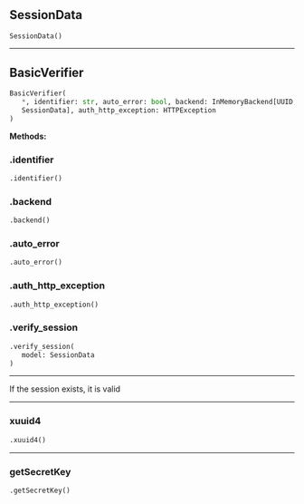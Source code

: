 #


## SessionData
```python 
SessionData()
```



----


## BasicVerifier
```python 
BasicVerifier(
   *, identifier: str, auto_error: bool, backend: InMemoryBackend[UUID,
   SessionData], auth_http_exception: HTTPException
)
```




**Methods:**


### .identifier
```python
.identifier()
```


### .backend
```python
.backend()
```


### .auto_error
```python
.auto_error()
```


### .auth_http_exception
```python
.auth_http_exception()
```


### .verify_session
```python
.verify_session(
   model: SessionData
)
```

---
If the session exists, it is valid

----


### xuuid4
```python
.xuuid4()
```


----


### getSecretKey
```python
.getSecretKey()
```

